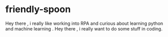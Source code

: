 # friendly-spoon
Hey there , i really like working into RPA and curious about learning  python and machine learning .
Hey there , i really want to do some stuff in coding.
